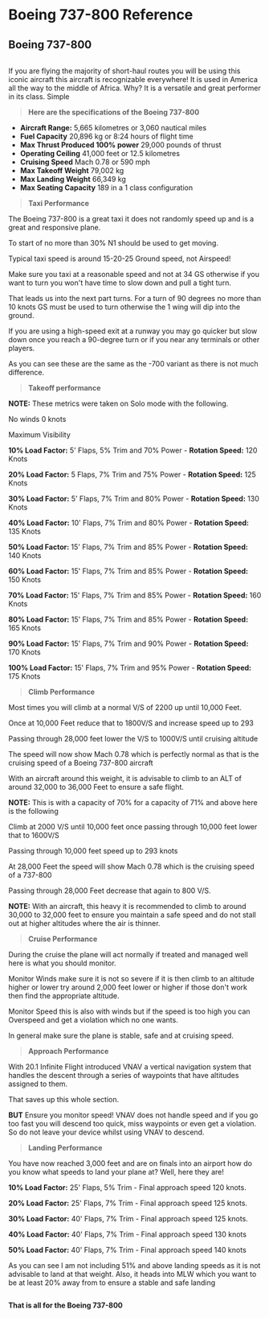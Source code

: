 # Boeing 737-800 Reference

## Boeing 737-800

![]()

If you are flying the majority of short-haul routes you will be using this iconic aircraft this aircraft is recognizable everywhere! It is used in America all the way to the middle of Africa. Why? It is a versatile and great performer in its class. Simple

> **Here are the specifications of the Boeing 737-800**

- **Aircraft Range:** 5,665 kilometres or 3,060 nautical miles
- **Fuel Capacity** 20,896 kg or 8:24 hours of flight time
- **Max Thrust Produced 100% power** 29,000 pounds of thrust
- **Operating Ceiling** 41,000 feet or 12.5 kilometres
- **Cruising Speed** Mach 0.78 or 590 mph
- **Max Takeoff Weight** 79,002 kg
- **Max Landing Weight** 66,349 kg
- **Max Seating Capacity** 189 in a 1 class configuration

> **Taxi Performance**

The Boeing 737-800 is a great taxi it does not randomly speed up and is a great and responsive plane.

To start of no more than 30% N1 should be used to get moving.

Typical taxi speed is around 15-20-25 Ground speed, not Airspeed!

Make sure you taxi at a reasonable speed and not at 34 GS otherwise if you want to turn you won't have time to slow down and pull a tight turn.

That leads us into the next part turns. For a turn of 90 degrees no more than 10 knots GS must be used to turn otherwise the 1 wing will dip into the ground.

If you are using a high-speed exit at a runway you may go quicker but slow down once you reach a 90-degree turn or if you near any terminals or other players.

As you can see these are the same as the -700 variant as there is not much difference.

> **Takeoff performance**

**NOTE:** These metrics were taken on Solo mode with the following.

No winds 0 knots

Maximum Visibility

**10% Load Factor:** 5' Flaps, 5% Trim and 70% Power - **Rotation Speed:** 120 Knots

**20% Load Factor:** 5 Flaps, 7% Trim and 75% Power - **Rotation Speed:** 125 Knots

**30% Load Factor:** 5' Flaps, 7% Trim and 80% Power - **Rotation Speed:** 130 Knots

**40% Load Factor:** 10' Flaps, 7% Trim and 80% Power - **Rotation Speed:** 135 Knots

**50% Load Factor:** 15' Flaps, 7% Trim and 85% Power - **Rotation Speed:** 140 Knots

**60% Load Factor:** 15' Flaps, 7% Trim and 85% Power - **Rotation Speed:** 150 Knots

**70% Load Factor:** 15' Flaps, 7% Trim and 85% Power -  **Rotation Speed:** 160 Knots

**80% Load Factor:** 15' Flaps, 7% Trim and 85% Power - **Rotation Speed:** 165 Knots

**90% Load Factor:** 15' Flaps, 7% Trim and 90% Power - **Rotation Speed:** 170 Knots

**100% Load Factor:** 15' Flaps, 7% Trim and 95% Power - **Rotation Speed:** 175 Knots

> **Climb Performance**

Most times you will climb at a normal V/S of 2200 up until 10,000 Feet.

Once at 10,000 Feet reduce that to 1800V/S and increase speed up to 293

Passing through 28,000 feet lower the V/S to 1000V/S until cruising altitude

The speed will now show Mach 0.78 which is perfectly normal as that is the cruising speed of a Boeing 737-800 aircraft

With an aircraft around this weight, it is advisable to climb to an ALT of around 32,000 to 36,000 Feet to ensure a safe flight.

**NOTE:** This is with a capacity of 70% for a capacity of 71% and above here is the following

Climb at 2000 V/S until 10,000 feet once passing through 10,000 feet lower that to 1600V/S

Passing through 10,000 feet speed up to 293 knots

At 28,000 Feet the speed will show Mach 0.78 which is the cruising speed of a 737-800

Passing through 28,000 Feet decrease that again to 800 V/S.

**NOTE:** With an aircraft, this heavy it is recommended to climb to around 30,000 to 32,000 feet to ensure you maintain a safe speed and do not stall out at higher altitudes where the air is thinner.

> **Cruise Performance**

During the cruise the plane will act normally if treated and managed well here is what you should monitor.

Monitor Winds make sure it is not so severe if it is then climb to an altitude higher or lower try around 2,000 feet lower or higher if those don't work then find the appropriate altitude.

Monitor Speed this is also with winds but if the speed is too high you can Overspeed and get a violation which no one wants.

In general make sure the plane is stable, safe and at cruising speed.

> **Approach Performance**

With 20.1 Infinite Flight introduced VNAV a vertical navigation system that handles the descent through a series of waypoints that have altitudes assigned to them.

That saves up this whole section.

**BUT** Ensure you monitor speed! VNAV does not handle speed and if you go too fast you will descend too quick, miss waypoints or even get a violation. So do not leave your device whilst using VNAV to descend.

> **Landing Performance**

You have now reached 3,000 feet and are on finals into an airport how do you know what speeds to land your plane at? Well, here they are!

**10% Load Factor:** 25' Flaps, 5% Trim - Final approach speed 120 knots.

**20% Load Factor:** 25' Flaps, 7% Trim - Final approach speed 125 knots.

**30% Load Factor:** 40' Flaps, 7% Trim - Final approach speed 125 knots.

**40% Load Factor:** 40' Flaps, 7% Trim - Final approach speed 130 knots

**50% Load Factor:** 40' Flaps, 7% Trim - Final approach speed 140 knots

As you can see I am not including 51% and above landing speeds as it is not advisable to land at that weight. Also, it heads into MLW which you want to be at least 20% away from to ensure a stable and safe landing

![]()

**That is all for the Boeing 737-800**

